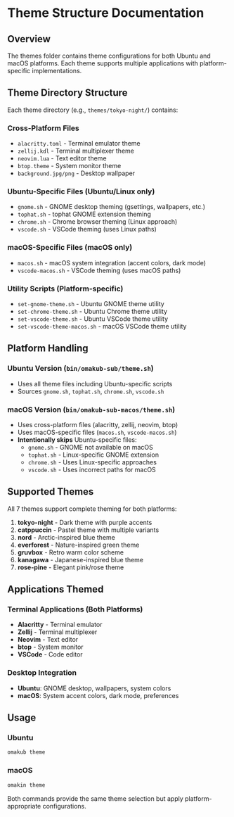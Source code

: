 # Theme Structure Documentation

## Overview

The themes folder contains theme configurations for both Ubuntu and macOS platforms. Each theme supports multiple applications with platform-specific implementations.

## Theme Directory Structure

Each theme directory (e.g., `themes/tokyo-night/`) contains:

### Cross-Platform Files

- `alacritty.toml` - Terminal emulator theme
- `zellij.kdl` - Terminal multiplexer theme
- `neovim.lua` - Text editor theme
- `btop.theme` - System monitor theme
- `background.jpg/png` - Desktop wallpaper

### Ubuntu-Specific Files (Ubuntu/Linux only)

- `gnome.sh` - GNOME desktop theming (gsettings, wallpapers, etc.)
- `tophat.sh` - tophat GNOME extension theming
- `chrome.sh` - Chrome browser theming (Linux approach)
- `vscode.sh` - VSCode theming (uses Linux paths)

### macOS-Specific Files (macOS only)

- `macos.sh` - macOS system integration (accent colors, dark mode)
- `vscode-macos.sh` - VSCode theming (uses macOS paths)

### Utility Scripts (Platform-specific)

- `set-gnome-theme.sh` - Ubuntu GNOME theme utility
- `set-chrome-theme.sh` - Ubuntu Chrome theme utility
- `set-vscode-theme.sh` - Ubuntu VSCode theme utility
- `set-vscode-theme-macos.sh` - macOS VSCode theme utility

## Platform Handling

### Ubuntu Version (`bin/omakub-sub/theme.sh`)

- Uses all theme files including Ubuntu-specific scripts
- Sources `gnome.sh`, `tophat.sh`, `chrome.sh`, `vscode.sh`

### macOS Version (`bin/omakub-sub-macos/theme.sh`)

- Uses cross-platform files (alacritty, zellij, neovim, btop)
- Uses macOS-specific files (`macos.sh`, `vscode-macos.sh`)
- **Intentionally skips** Ubuntu-specific files:
  - `gnome.sh` - GNOME not available on macOS
  - `tophat.sh` - Linux-specific GNOME extension
  - `chrome.sh` - Uses Linux-specific approaches
  - `vscode.sh` - Uses incorrect paths for macOS

## Supported Themes

All 7 themes support complete theming for both platforms:

1. **tokyo-night** - Dark theme with purple accents
2. **catppuccin** - Pastel theme with multiple variants
3. **nord** - Arctic-inspired blue theme
4. **everforest** - Nature-inspired green theme
5. **gruvbox** - Retro warm color scheme
6. **kanagawa** - Japanese-inspired blue theme
7. **rose-pine** - Elegant pink/rose theme

## Applications Themed

### Terminal Applications (Both Platforms)

- **Alacritty** - Terminal emulator
- **Zellij** - Terminal multiplexer
- **Neovim** - Text editor
- **btop** - System monitor
- **VSCode** - Code editor

### Desktop Integration

- **Ubuntu**: GNOME desktop, wallpapers, system colors
- **macOS**: System accent colors, dark mode, preferences

## Usage

### Ubuntu

```bash
omakub theme
```

### macOS

```bash
omakin theme
```

Both commands provide the same theme selection but apply platform-appropriate configurations.
